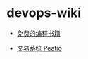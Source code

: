 # devops-wiki

+ [免费的编程书籍](https://github.com/vhf/free-programming-books)


+ [交易系统 Peatio](/peatio.md)
